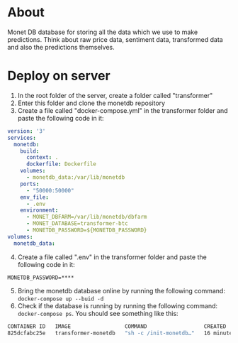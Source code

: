 # About
Monet DB database for storing all the data which we use to make predictions. Think about raw price data, sentiment data, transformed data and also the predictions themselves.

# Deploy on server
1. In the root folder of the server, create a folder called "transformer"
2. Enter this folder and clone the monetdb repository
3. Create a file called "docker-compose.yml" in the transformer folder and paste the following code in it:
```yml
version: '3'
services:
  monetdb:
    build:
      context: .
      dockerfile: Dockerfile
    volumes:
      - monetdb_data:/var/lib/monetdb
    ports:
      - "50000:50000"
    env_file:
      - .env
    environment:
      - MONET_DBFARM=/var/lib/monetdb/dbfarm
      - MONET_DATABASE=transformer-btc
      - MONETDB_PASSWORD=${MONETDB_PASSWORD}
volumes:
  monetdb_data:
```
4. Create a file called ".env" in the transformer folder and paste the following code in it:
```env
MONETDB_PASSWORD=****
```
5. Bring the monetdb database online by running the following command: `docker-compose up --buid -d`
6. Check if the database is running by running the following command: `docker-compose ps`. You should see something like this:
```bash
CONTAINER ID   IMAGE                 COMMAND                  CREATED         STATUS         PORTS                                           NAMES
825dcfabc25e   transformer-monetdb   "sh -c /init-monetdb…"   16 minutes ago   Up 16 minutes   0.0.0.0:50000->50000/tcp, :::50000->50000/tcp   transformer-monetdb-1
```

